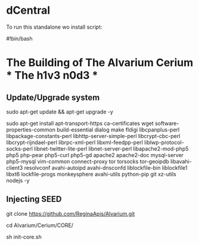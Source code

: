 # dCentral

To run this standalone wo install script:

#!bin/bash
# The Building of The Alvarium Cerium * The h1v3 n0d3 *

 Update/Upgrade system
 ----------------------
sudo apt-get update && apt-get upgrade -y

sudo apt-get install apt-transport-https ca-certificates wget software-properties-common build-essential dialog make fldigi libcpanplus-perl libpackage-constants-perl libhttp-server-simple-perl libcrypt-cbc-perl libcrypt-rijndael-perl librpc-xml-perl libxml-feedpp-perl liblwp-protocol-socks-perl libnet-twitter-lite-perl libnet-server-perl libapache2-mod-php5 php5 php-pear php5-curl php5-gd apache2 apache2-doc mysql-server php5-mysql vim-common connect-proxy tor torsocks tor-geoipdb libavahi-client3 resolvconf avahi-autoipd avahi-dnsconfd liblockfile-bin liblockfile1 libxt6 lockfile-progs monkeysphere avahi-utils python-pip git xz-utils nodejs -y


 Injecting SEED
 --------------
git clone https://github.com/ReginaApis/Alvarium.git

cd Alvarium/Cerium/CORE/

sh init-core.sh

